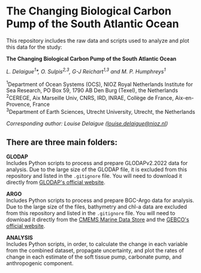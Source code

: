 # The Changing Biological Carbon Pump of the South Atlantic Ocean

This repository includes the raw data and scripts used to analyze and plot this data for the study:

**The Changing Biological Carbon Pump of the South Atlantic Ocean**

*L. Delaigue<sup>1</sup>\*, O. Sulpis<sup>2,3</sup>, G-J Reichart<sup>1,3</sup> and M. P. Humphreys<sup>1</sup>*

<sup>1</sup>Department of Ocean Systems (OCS), NIOZ Royal Netherlands Institute for Sea Research, PO Box 59, 1790 AB Den Burg (Texel), the Netherlands  
<sup>2</sup>CEREGE, Aix Marseille Univ, CNRS, IRD, INRAE, Collège de France, Aix-en-Provence, France  
<sup>3</sup>Department of Earth Sciences, Utrecht University, Utrecht, the Netherlands

*Corresponding author: Louise Delaigue ([louise.delaigue@nioz.nl](mailto:louise.delaigue@nioz.nl))*

## There are three main folders:
**GLODAP**  
   Includes Python scripts to process and prepare GLODAPv2.2022 data for analysis. Due to the large size of the GLODAP file, it is excluded from this repository and listed in the `.gitignore` file. You will need to download it directly from [GLODAP's official website](https://www.glodap.info).
   
**ARGO**  
   Includes Python scripts to process and prepare BGC-Argo data for analysis. Due to the large size of the files, bathymetry and chl-a data are excluded from this repository and listed in the `.gitignore` file. You will need to download it directly from the [CMEMS Marine Data Store](https://data.marine.copernicus.eu/product/MULTIOBS_GLO_BIO_BGC_3D_REP_015_010/description) and the [GEBCO's official website](https://download.gebco.net/).

**ANALYSIS**  
   Includes Python scripts, in order, to calculate the change in each variable from the combined dataset, propagate uncertainty, and plot the rates of change in each estimate of the soft tissue pump, carbonate pump, and anthropogenic component.
